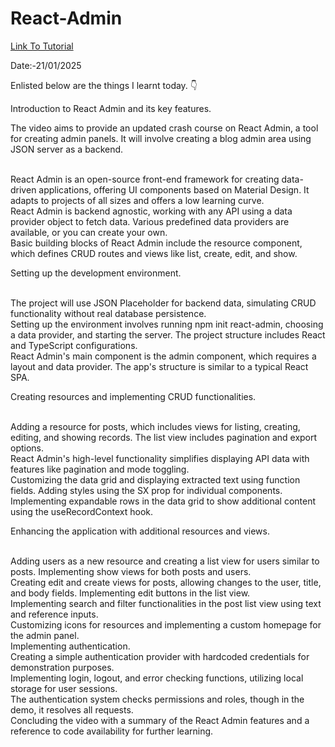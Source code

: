# React-Admin


<a href = "https://www.youtube.com/watch?v=PyaSnpXssks"> Link To Tutorial </a>
<br>

Date:-21/01/2025 
<br>

Enlisted below are the things I learnt today. 👇
<br>



Introduction to React Admin and its key features.



The video aims to provide an updated crash course on React Admin, a tool for creating admin panels. It will involve creating a blog admin area using JSON server as a backend.

<br>
React Admin is an open-source front-end framework for creating data-driven applications, offering UI components based on Material Design. It adapts to projects of all sizes and offers a low learning curve.

<br>
React Admin is backend agnostic, working with any API using a data provider object to fetch data. Various predefined data providers are available, or you can create your own.

<br>
Basic building blocks of React Admin include the resource component, which defines CRUD routes and views like list, create, edit, and show.
<br>

Setting up the development environment.


<br>
The project will use JSON Placeholder for backend data, simulating CRUD functionality without real database persistence.

<br>
Setting up the environment involves running npm init react-admin, choosing a data provider, and starting the server. The project structure includes React and TypeScript configurations.

<br>
React Admin's main component is the admin component, which requires a layout and data provider. The app's structure is similar to a typical React SPA.
<br>

Creating resources and implementing CRUD functionalities.


<br>
Adding a resource for posts, which includes views for listing, creating, editing, and showing records. The list view includes pagination and export options.

<br>
React Admin's high-level functionality simplifies displaying API data with features like pagination and mode toggling.

<br>
Customizing the data grid and displaying extracted text using function fields. Adding styles using the SX prop for individual components.

<br>
Implementing expandable rows in the data grid to show additional content using the useRecordContext hook.
<br>


Enhancing the application with additional resources and views.


<br>
Adding users as a new resource and creating a list view for users similar to posts. Implementing show views for both posts and users.

<br>
Creating edit and create views for posts, allowing changes to the user, title, and body fields. Implementing edit buttons in the list view.

<br>
Implementing search and filter functionalities in the post list view using text and reference inputs.

<br>
Customizing icons for resources and implementing a custom homepage for the admin panel.

<br>
Implementing authentication.


<br>
Creating a simple authentication provider with hardcoded credentials for demonstration purposes.

<br>
Implementing login, logout, and error checking functions, utilizing local storage for user sessions.

<br>
The authentication system checks permissions and roles, though in the demo, it resolves all requests.

<br>
Concluding the video with a summary of the React Admin features and a reference to code availability for further learning.
